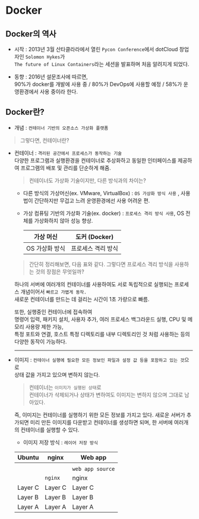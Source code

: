 # Docker

## Docker의 역사

- 시작 : 2013년 3월 산타클라라에서 열린 `Pycon Conference`에서 dotCloud 창업자인 `Solomon Hykes`가   
  `The future of Linux Containers`라는 세션을 발표하며 처음 알려지게 되었다.

- 동향 : 2016년 설문조사에 따르면,    
  90%가 docker를 개발에 사용 중 / 80%가 DevOps에 사용할 예정 / 58%가 운영환경에서 사용 중이라 한다.

## Docker란?

- 개념 : `컨테이너 기반의 오픈소스 가상화 플랫폼`  

 > 그렇다면, 컨테이너란?

- 컨테이너 : `격리된 공간에서 프로세스가 동작하는 기술`  
  다양한 프로그램과 실행환경을 컨테이너로 추상화하고 동일한 인터페이스를 제공하여 프로그램의 배포 및 관리를 단순하게 해줌.
  
  > 컨테이너도 가상화 기술이지만, 다른 방식과의 차이는?
  
  - 다른 방식의 가상머신(ex. VMware, VirtualBox) : `OS 가상화 방식 사용` , 사용법이 간단하지만 무겁고 느려 운영환경에선 사용 어려운 편.
  - 가상 컴퓨팅 기반의 가상화 기술(ex. docker) : `프로세스 격리 방식 사용`, OS 전체를 가상화하지 않아 성능 향상. 
  
      가상 머신 | 도커 (Docker)
      ---|---
      OS 가상화 방식 | 프로세스 격리 방식
 
  > 간단히 정리해보면, 다음 표와 같다.
  > 그렇다면 프로세스 격리 방식을 사용하는 것의 장점은 무엇일까?
  
  하나의 서버에 여러개의 컨테이너를 사용하여도 서로 독립적으로 실행되는 프로세스 개념이어서 `빠르고 가볍게 동작.`  
  새로운 컨테이너를 만드는 데 걸리는 시간이 1초 가량으로 빠름.
  
  또한, 실행중인 컨테이너에 접속하여  
  명령어 입력, 패키지 설치, 사용자 추가, 여러 프로세스 백그라운드 실행, CPU 및 메모리 사용량 제한 가능,   
  특정 포트와 연결, 호스트 특정 디렉토리를 내부 디렉토리인 것 처럼 사용하는 등의 다양한 동작이 가능하다.
  
  ---
  
- 이미지 : `컨테이너 실행에 필요한 모든 정보인 파일과 설정 값 등을 포함하고 있는 것`으로   
  상태 값을 가지고 있으며 변하지 않는다. 
  
  > 컨테이너는 `이미지가 실행된 상태`로    
  > 컨테이너가 삭제되거나 상태가 변하여도 이미지는 변하지 않으며 그대로 남아있다.
  
  즉, 이미지는 컨테이너를 실행하기 위한 모든 정보를 가지고 있다.
  새로운 서버가 추가되면 미리 만든 이미지를 다운받고 컨테이너를 생성하면 되며,
  한 서버에 여러개의 컨테이너를 실행할 수 있다.
  
  - 이미지 저장 방식 : `레이어 저장 방식`  
  
  
  Ubuntu | nginx | Web app                     
  ----| ---- | ----
  | | | | `R/W layer`
  | | | `web app source` 
  | | `nginx` | nginx 
  Layer C | Layer C | Layer C 
  Layer B | Layer B | Layer B 
  Layer A | Layer A | Layer A 

